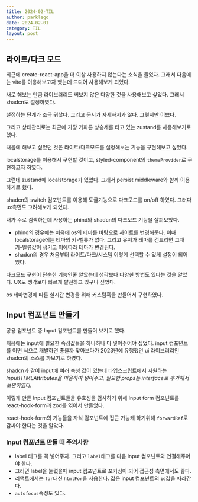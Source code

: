 ```yaml
---
title: 2024-02-TIL
author: parklego
date: 2024-02-01
category: TIL
layout: post
---
```


## 라이트/다크 모드

최근에 create-react-app을 더 이상 사용하지 않는다는 소식을 들었다. 그래서 다음에는 vite를 이용해보고자 했는데 드디어 사용해보게 되었다.

새로 해보는 만큼 라이브러리도 써보지 않은 다양한 것을 사용해보고 싶었다. 그래서 shadcn도 설정하였다.

설정하는 단계가 조금 귀찮다. 그리고 문서가 자세하지가 않다. 그렇지만 이쁘다.

그리고 상태관리로는 최근에 가장 가파른 상승세를 타고 있는 zustand를 사용해보기로 했다.

처음에 해보고 싶었던 것은 라이트/다크모드를 설정해보는 기능을 구현해보고 싶었다.

localstorage를 이용해서 구현할 것이고, styled-component의 `themeProvider`로 구현하고자 하였다.

그런데 zustand에 localstorage가 있었다. 그래서 persist middleware와 함께 이용하기로 했다.

shadcn의 switch 컴포넌트를 이용해 토글기능으로 다크모드를 on/off 하였다. 그러다 ux측면도 고려해보게 되었다.

내가 주로 검색하는데 사용하는 phind와 shadcn의 다크모드 기능을 살펴보았다.

- phind의 경우에는 처음에 os의 테마를 바탕으로 사이트를 변경해준다. 이때 localstorage에는 테마의 키-벨류가 없다. 그리고 유저가 테마를 건드리면 그때 키-벨류값이 생기고 이에따라 테마가 변경된다.
- shadcn의 경우 처음부터 라이트/다크/시스템 이렇게 선택할 수 있게 설정이 되어 있다.

다크모드 구현이 단순한 기능인줄 알았는데 생각보다 다양한 방법도 있다는 것을 알았다. UX도 생각보다 빠르게 발전하고 있구나 싶었다.

os 테마변경에 따른 실시간 변경을 위해 커스텀훅을 만들어서 구현하였다.

## Input 컴포넌트 만들기

공용 컴포넌트 중 Input 컴포넌트를 만들어 보기로 했다.

처음에는 input에 필요한 속성값들을 하나하나 다 넣어주어야 싶었다. input 컴포넌트를 어떤 식으로 개발하면 좋을까 찾아보다가 2023년에 유행했던 ui 라이브러리인 shadcn의 소스를 까보기로 하였다.

shadcn과 같이 input에 여러 속성 값이 있는데 타입스크립트에서 지원하는 _InputHTMLAttributes을 이용하여 넣어주고, 필요한 props는 interface로 추가해서 보완하였다._

이렇게 만든 Input 컴포넌트들을 유효성을 검사하기 위해 Input form 컴포넌트를 react-hook-form과 zod를 엮어서 만들었다.

react-hook-form의 기능들을 자식 컴포넌트에 접근 가능케 하기위해 `forwardRef`로 감싸야 한다는 것을 알았다.

### Input 컴포넌트 만들 때 주의사항

- label 태그를 꼭 넣어주자. 그리고 `label`태그를 다음 input 컴포넌트와 연결해주어야 한다.
- 그러면 label을 눌렀을때 input 컴포넌트로 포커싱이 되어 접근성 측면에서도 좋다.
- 리액트에서는 `for`대신 `htmlFor`을 사용한다. 값은 input 컴포넌트의 `id`값을 따라간다.
- `autofocus`속성도 있다.
